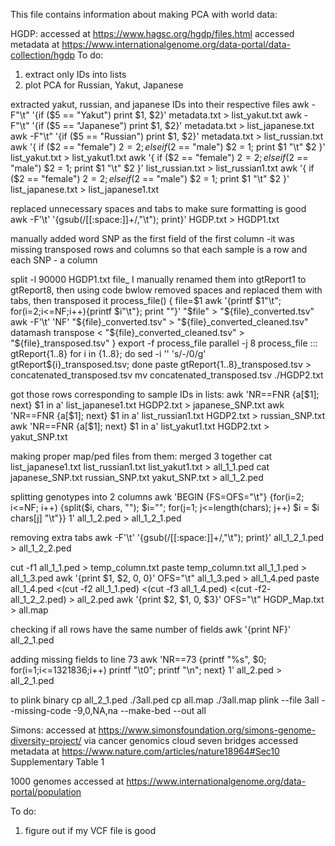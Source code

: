 This file contains information about making PCA with world data:

 HGDP:
 accessed at https://www.hagsc.org/hgdp/files.html
 accessed metadata at https://www.internationalgenome.org/data-portal/data-collection/hgdp
To do:
1) extract only IDs into lists
2) plot PCA for Russian, Yakut, Japanese

extracted yakut, russian, and japanese IDs into their respective files
awk -F"\t" '{if ($5 == "Yakut") print $1, $2}' metadata.txt > list_yakut.txt
awk -F"\t" '{if ($5 == "Japanese") print $1, $2}' metadata.txt > list_japanese.txt
awk -F"\t" '{if ($5 == "Russian") print $1, $2}' metadata.txt > list_russian.txt
awk '{ if ($2 == "female") $2 = 2; else if ($2 == "male") $2 = 1; print $1 "\t" $2 }' list_yakut.txt > list_yakut1.txt
awk '{ if ($2 == "female") $2 = 2; else if ($2 == "male") $2 = 1; print $1 "\t" $2 }' list_russian.txt > list_russian1.txt
awk '{ if ($2 == "female") $2 = 2; else if ($2 == "male") $2 = 1; print $1 "\t" $2 }' list_japanese.txt > list_japanese1.txt

replaced unnecessary spaces and tabs to make sure formatting is good
awk -F'\t' '{gsub(/[[:space:]]+/,"\t"); print}' HGDP.txt > HGDP1.txt

manually added word SNP as the first field of the first column -it was missing
transposed rows and columns so that each sample is a row and each SNP - a column

split -l 90000 HGDP1.txt file_
I manually renamed them into gtReport1 to gtReport8, then using code bwlow removed spaces and replaced them with tabs, then transposed it 
process_file() {
  file=$1
  awk '{printf $1"\t"; for(i=2;i<=NF;i++){printf $i"\t"}; print ""}' "$file" > "${file}_converted.tsv"
  awk -F'\t' 'NF' "${file}_converted.tsv" > "${file}_converted_cleaned.tsv"
  datamash transpose < "${file}_converted_cleaned.tsv" > "${file}_transposed.tsv"
}
export -f process_file
parallel -j 8 process_file ::: gtReport{1..8}
for i in {1..8}; do sed -i '' 's/-/0/g' gtReport${i}_transposed.tsv; done
paste gtReport{1..8}_transposed.tsv > concatenated_transposed.tsv
mv concatenated_transposed.tsv ./HGDP2.txt

got those rows corresponding to sample IDs in lists:
awk 'NR==FNR {a[$1]; next} $1 in a' list_japanese1.txt HGDP2.txt > japanese_SNP.txt
awk 'NR==FNR {a[$1]; next} $1 in a' list_russian1.txt HGDP2.txt > russian_SNP.txt
awk 'NR==FNR {a[$1]; next} $1 in a' list_yakut1.txt HGDP2.txt > yakut_SNP.txt

making proper map/ped files from them: 
merged 3 together
cat list_japanese1.txt list_russian1.txt list_yakut1.txt > all_1_1.ped
cat japanese_SNP.txt russian_SNP.txt yakut_SNP.txt > all_1_2.ped

splitting genotypes into 2 columns
awk 'BEGIN {FS=OFS="\t"} {for(i=2; i<=NF; i++) {split($i, chars, ""); $i=""; for(j=1; j<=length(chars); j++) $i = $i chars[j] "\t"}} 1' all_1_2.ped > all_1_2_1.ped

removing extra tabs
awk -F'\t' '{gsub(/[[:space:]]+/,"\t"); print}' all_1_2_1.ped > all_1_2_2.ped

cut -f1 all_1_1.ped > temp_column.txt
paste temp_column.txt all_1_1.ped > all_1_3.ped
awk '{print $1, $2, 0, 0}' OFS="\t" all_1_3.ped > all_1_4.ped
paste all_1_4.ped <(cut -f2 all_1_1.ped) <(cut -f3 all_1_4.ped) <(cut -f2- all_1_2_2.ped) > all_2.ped
awk '{print $2, $1, 0, $3}' OFS="\t" HGDP_Map.txt > all.map

checking if all rows have the same number of fields
awk '{print NF}' all_2_1.ped

adding missing fields to line 73
awk 'NR==73 {printf "%s", $0; for(i=1;i<=1321836;i++) printf "\t0"; printf "\n"; next} 1' all_2.ped > all_2_1.ped

to plink binary
cp all_2_1.ped ./3all.ped
cp all.map ./3all.map
plink --file 3all --missing-code -9,0,NA,na --make-bed --out all

 Simons:
 accessed at https://www.simonsfoundation.org/simons-genome-diversity-project/ via cancer genomics cloud seven bridges
 accessed metadata at https://www.nature.com/articles/nature18964#Sec10 Supplementary Table 1

 1000 genomes
 accessed at https://www.internationalgenome.org/data-portal/population

To do:
1) figure out if my VCF file is good
